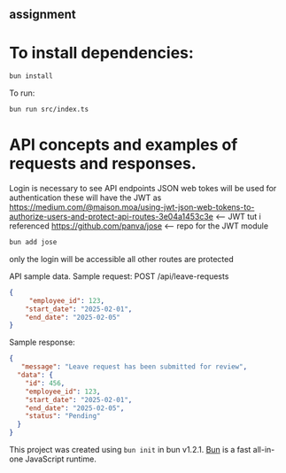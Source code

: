 ## assignment

# To install dependencies:

```bash
bun install
```

To run:

```bash
bun run src/index.ts
```
# API concepts and examples of requests and responses.

Login is necessary to see API endpoints
JSON web tokes will be used for authentication these will have the JWT as 
https://medium.com/@maison.moa/using-jwt-json-web-tokens-to-authorize-users-and-protect-api-routes-3e04a1453c3e  <-- JWT tut i referenced
https://github.com/panva/jose <-- repo for the JWT module  
```bash
bun add jose
```
only the login will be accessible all other routes are protected



API sample data.
Sample request: POST /api/leave-requests
```JSON
{
     "employee_id": 123, 
    "start_date": "2025-02-01", 
    "end_date": "2025-02-05" 
}
```
Sample response:
```JSON
{
   "message": "Leave request has been submitted for review",
  "data": {
    "id": 456,
    "employee_id": 123,
    "start_date": "2025-02-01",
    "end_date": "2025-02-05",
    "status": "Pending"
  }
}
```

This project was created using `bun init` in bun v1.2.1. [Bun](https://bun.sh) is a fast all-in-one JavaScript runtime.
